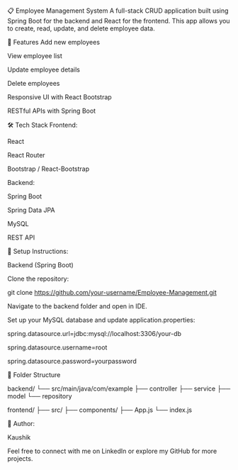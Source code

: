 📋 Employee Management System
A full-stack CRUD application built using Spring Boot for the backend and React for the frontend. This app allows you to create, read, update, and delete employee data.

🚀 Features
Add new employees

View employee list

Update employee details

Delete employees

Responsive UI with React Bootstrap

RESTful APIs with Spring Boot

🛠️ Tech Stack
Frontend:

React

React Router

Bootstrap / React-Bootstrap

Backend:

Spring Boot

Spring Data JPA

MySQL

REST API

🔧 Setup Instructions:

Backend (Spring Boot)

Clone the repository:

git clone https://github.com/your-username/Employee-Management.git

Navigate to the backend folder and open in IDE.

Set up your MySQL database and update application.properties:

spring.datasource.url=jdbc:mysql://localhost:3306/your-db

spring.datasource.username=root

spring.datasource.password=yourpassword



📂 Folder Structure

backend/
  └── src/main/java/com/example
      ├── controller
      ├── service
      ├── model
      └── repository

frontend/
  ├── src/
      ├── components/
      ├── App.js
      └── index.js
      
🙌 Author:

Kaushik

Feel free to connect with me on LinkedIn or explore my GitHub for more projects.
